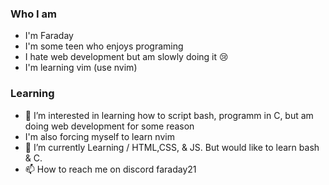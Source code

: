### Who I am
- I'm Faraday
- I'm some teen who enjoys programing
- I hate web development but am slowly doing it 😢
- I'm learning vim (use nvim)



### Learning
- 👀 I’m interested in learning how to script bash, programm in C, but am doing web development for some reason
- I'm also forcing myself to learn nvim
- 🌱 I’m currently Learning / HTML,CSS, & JS. But would like to learn bash & C.
- 📫 How to reach me on discord faraday21

